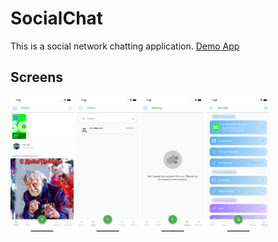# SocialChat

This is a social network chatting application. <a href="/android/app/release/app-release.apk"> Demo App </a><br>

## Screens
<img src="/screens/ios_10.png" width="20%"/>  <img src="/screens/ios_11.png" width="20%"/>  <img src="/screens/ios_12.png" width="20%"/>  <img src="/screens/ios_13.png" width="20%"/><br>
